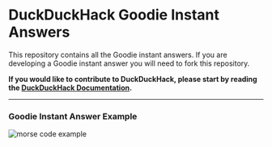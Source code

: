 # DuckDuckHack Goodie Instant Answers

This repository contains all the Goodie instant answers. If you are developing a Goodie instant answer you will need to fork this repository.

**If you would like to contribute to DuckDuckHack, please start by reading the [DuckDuckHack Documentation](https://dukgo.com/duckduckhack/ddh-intro).**

------

### Goodie Instant Answer Example
![morse code example](https://s3.amazonaws.com/ddg-assets/docs/goodie_example.png)
